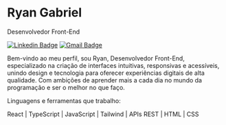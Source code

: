 # Ryan Gabriel

Desenvolvedor Front-End

[![Linkedin Badge](https://img.shields.io/badge/Ryan_Gabriel-2b79ff?style=flat-square&logoColor=00875f&link=https%3A%2F%2Fwww.linkedin.com%2Fin%2Fryan-gabriel-7aa80a348%2F)](www.linkedin.com/in/ryangabr)
[![Gmail Badge](https://img.shields.io/badge/ryanalexandregabriel%40gmail.com-2b79ff?style=flat-square&logoColor=00875f&link=mailto%3Aryanalexandregabriel%40gmail.com
)]()

Bem-vindo ao meu perfil, sou Ryan, Desenvolvedor Front-End, especializado na criação de interfaces intuitivas, responsivas e acessíveis, unindo design e tecnologia para oferecer experiências digitais de alta qualidade. Com ambições de aprender mais a cada dia no mundo da programação e ser o melhor no que faço.

Linguagens e ferramentas que trabalho:

React | TypeScript | JavaScript | Tailwind | APIs REST | HTML | CSS
